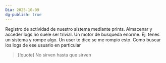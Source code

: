 ```yaml
---
Dia: 2025-10-09
dg-publish: true
---
```

Registro de actividad de nuestro sistema mediante prints.
Almacenar y acceder logs no suele ser trivial. 
Un motor de busqueda enorme.
Ej: tenes un sistema y rompe algo. Un user te dice se me rompio esto. Como buscar los logs de ese usuario en particular

>[!quote] No sirven hasta que sirven

